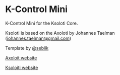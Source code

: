 # K-Control Mini
K-Control Mini for the Ksoloti Core.

Ksoloti is based on the Axoloti by Johannes Taelman (johannes.taelman@gmail.com)

Template by [@sebiik](https://github.com/sebiik)

[Axoloit website](http://www.axoloti.com/)

[Ksoloiti website](https://ksoloti.github.io/index.html)


